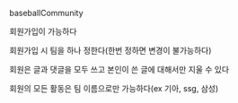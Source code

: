 baseballCommunity

회원가입이 가능하다

회원가입 시 팀을 하나 정한다(한번 정하면 변경이 불가능하다)

회원은 글과 댓글을 모두 쓰고 본인이 쓴 글에 대해서만 지울 수 있다

회원의 모든 활동은 팀 이름으로만 가능하다(ex 기아, ssg, 삼성)


